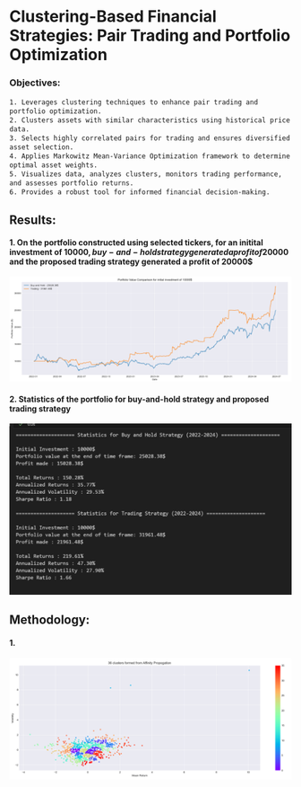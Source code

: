 # Clustering-Based Financial Strategies: Pair Trading and Portfolio Optimization

### Objectives: 

    1. Leverages clustering techniques to enhance pair trading and portfolio optimization.
    2. Clusters assets with similar characteristics using historical price data.
    3. Selects highly correlated pairs for trading and ensures diversified asset selection.
    4. Applies Markowitz Mean-Variance Optimization framework to determine optimal asset weights.
    5. Visualizes data, analyzes clusters, monitors trading performance, and assesses portfolio returns.
    6. Provides a robust tool for informed financial decision-making.

## Results:

#### 1. On the portfolio constructed using selected tickers, for an initital investment of 10000$, buy-and-hold strategy generated a profit of 20000$ and the proposed trading strategy generated a profit of 20000$

![ ](images/comparison.png) 

#### 2. Statistics of the portfolio for buy-and-hold strategy and proposed trading strategy

![Screenshot](images/stats.png) 

## Methodology:  

#### 1.  

![Screenshot](images/affinity.png) 
